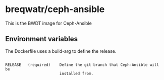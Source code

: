 # breqwatr/ceph-ansible

This is the BWDT image for Ceph-Ansible

## Environment variables

The Dockerfile uses a build-arg to define the release.

```

RELEASE   (required)    Define the git branch that Ceph-Ansible will be
                        installed from.

```
